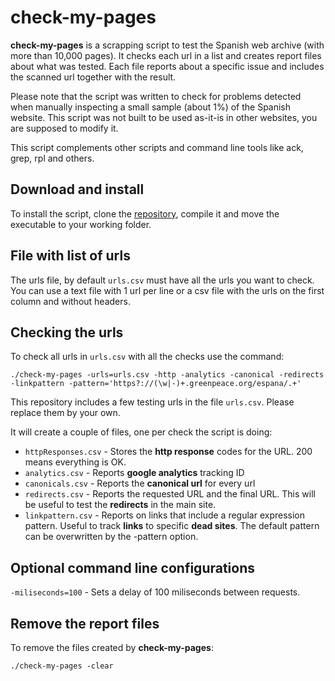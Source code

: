 # check-my-pages

**check-my-pages** is a scrapping script to test the Spanish web archive (with more than 10,000 pages). It checks each url in a list and creates report files about what was tested. Each file reports about a specific issue and includes the scanned url together with the result.

Please note that the script was written to check for problems detected when manually inspecting a small sample (about 1%) of the Spanish website. This script was not built to be used as-it-is in other websites, you are supposed to modify it.

This script complements other scripts and command line tools like ack, grep, rpl and others.

## Download and install

To install the script, clone the [repository](https://github.com/greenpeace/check-my-pages), compile it and move the executable to your working folder.

## File with list of urls

The urls file, by default `urls.csv` must have all the urls you want to check. You can use a text file with 1 url per line or a csv file with the urls on the first column and without headers.

## Checking the urls

To check all urls in `urls.csv` with all the checks use the command:

```
./check-my-pages -urls=urls.csv -http -analytics -canonical -redirects -linkpattern -pattern='https?://(\w|-)+.greenpeace.org/espana/.+'
```

This repository includes a few testing urls in the file `urls.csv`. Please replace them by your own.

It will create a couple of files, one per check the script is doing:
* `httpResponses.csv` - Stores the **http response** codes for the URL. 200 means everything is OK.
* `analytics.csv` - Reports **google analytics** tracking ID
* `canonicals.csv` - Reports the **canonical url** for every url
* `redirects.csv` - Reports the requested URL and the final URL. This will be useful to test the **redirects** in the main site.
* `linkpattern.csv` - Reports on links that include a regular expression pattern. Useful to track **links** to specific **dead sites**. The default pattern can be overwritten by the -pattern option.

## Optional command line configurations

`-miliseconds=100` - Sets a delay of 100 miliseconds between requests.

## Remove the report files

To remove the files created by **check-my-pages**:

```
./check-my-pages -clear 
```
